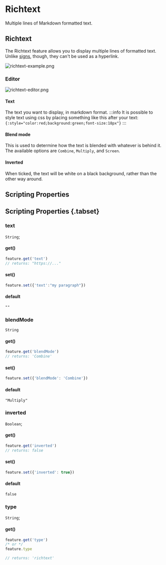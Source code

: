 # Richtext
Multiple lines of Markdown formatted text.

## Richtext

The Richtext feature allows you to display multiple lines of formatted text. Unlike [signs](/docs/features/sign), though, they can't be used as a hyperlink.

![richtext-example.png](/richtext-example.png)

### Editor

![richtext-editor.png](/richtext-editor.png)

#### Text

The text you want to display, in markdown format.
:::info
It is possible to style text using css by placing something like this after your text:   `{:style="color:red;background:green;font-size:18px"}`
:::

#### Blend mode

This is used to determine how the text is blended with whatever is behind it. The available options are `Combine`, `Multiply`, and `Screen`.

#### Inverted

When ticked, the text will be white on a black background, rather than the other way around.


## Scripting Properties
## Scripting Properties {.tabset}
### text
`String`; 

#### get()

```js
feature.get('text')
// returns: "https://..."
```

#### set()

```js
feature.set({'text':"my paragraph"})
```

#### default

`""`
### blendMode
`String`

#### get()

```js
feature.get('blendMode')
// returns: 'Combine'
```

#### set()

```js
feature.set({'blendMode': 'Combine'})
```

#### default

`"Multiply"`

### inverted
`Boolean`; 

#### get()

```js
feature.get('inverted')
// returns: false
```

#### set()

```js
feature.set({'inverted': true})
```

#### default

`false`

### type
`String`;

#### get()

```js
feature.get('type')
/* or */
feature.type

// returns: 'richtext'
```


